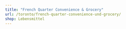```yaml
---
title: "French Quarter Convenience & Grocery"
url: /toronto/french-quarter-convenience-und-grocery/
shop: Lebensmittel
---
```


